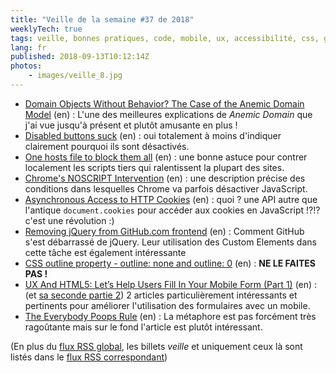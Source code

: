 ```yaml
---
title: "Veille de la semaine #37 de 2018"
weeklyTech: true
tags: veille, bonnes pratiques, code, mobile, ux, accessibilité, css, github, web components, cookie, http, javascript, chrome, performances, truc, html, domain driven design
lang: fr
published: 2018-09-13T10:12:14Z
photos:
    - images/veille_8.jpg
---
```

* [Domain Objects Without Behavior? The Case of the Anemic Domain Model](https://web-techno.net/anemic-domain-model/) (en)&nbsp;: L'une des meilleures explications de *Anemic Domain* que j'ai vue jusqu'à présent et plutôt amusante en plus&nbsp;!
* [Disabled buttons suck](https://axesslab.com/disabled-buttons-suck/?mc_cid=e96078d9b1&mc_eid=cc964d9825) (en)&nbsp;: oui totalement à moins d'indiquer clairement pourquoi ils sont désactivés.
* [One hosts file to block them all](https://borisschapira.com/2018/09/one-host-file-to-block-them-all/) (en)&nbsp;: une bonne astuce pour contrer localement les scripts tiers qui ralentissent la plupart des sites. 
* [Chrome's NOSCRIPT Intervention](https://timkadlec.com/remembers/2018-09-06-chromes-noscript-intervention/) (en)&nbsp;: une description précise des conditions dans lesquelles Chrome va parfois désactiver JavaScript.
* [Asynchronous Access to HTTP Cookies](https://developers.google.com/web/updates/2018/09/asynchronous-access-to-http-cookies) (en)&nbsp;: quoi ? une API autre que l'antique `document.cookies` pour accéder aux cookies en JavaScript !?!? c'est une révolution :)
* [Removing jQuery from GitHub.com frontend](https://githubengineering.com/removing-jquery-from-github-frontend/) (en)&nbsp;: Comment GitHub s'est débarrassé de jQuery. Leur utilisation des Custom Elements dans cette tâche est également intéressante
* [CSS outline property - outline: none and outline: 0](http://www.outlinenone.com/) (en)&nbsp;: **NE LE FAITES PAS&nbsp;!**
* [UX And HTML5: Let’s Help Users Fill In Your Mobile Form (Part 1)](https://www.smashingmagazine.com/2018/08/ux-html5-mobile-form-part-1/) (en)&nbsp;: (et [sa seconde partie 2](https://www.smashingmagazine.com/2018/08/ux-html5-mobile-form-part-2/)) 2 articles particulièrement intéressants et pertinents pour améliorer l'utilisation des formulaires avec un mobile.
* [The Everybody Poops Rule](http://rosstuck.com/the-everybody-poops-rule) (en)&nbsp;: La métaphore est pas forcément très ragoûtante mais sur le fond l'article est plutôt intéressant.


(En plus du [flux RSS global](/rss.xml), les billets *veille*
et uniquement ceux là sont listés dans le [flux RSS correspondant](/rss/veille.xml))
